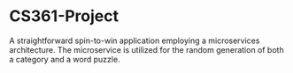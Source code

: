 # CS361-Project
A straightforward spin-to-win application employing a microservices architecture. The microservice is utilized for the random generation of both a category and a word puzzle.
